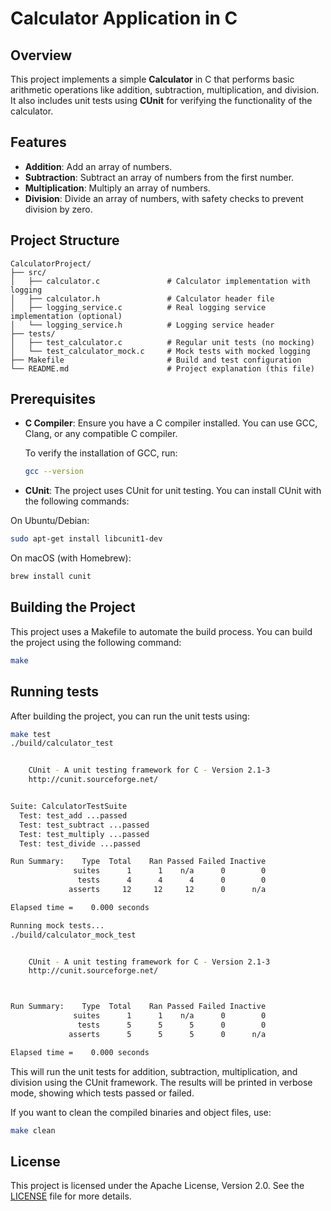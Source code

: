 # Calculator Application in C

## Overview

This project implements a simple **Calculator** in C that performs basic arithmetic operations like addition, subtraction, multiplication, and division. It also includes unit tests using **CUnit** for verifying the functionality of the calculator.

## Features

- **Addition**: Add an array of numbers.
- **Subtraction**: Subtract an array of numbers from the first number.
- **Multiplication**: Multiply an array of numbers.
- **Division**: Divide an array of numbers, with safety checks to prevent division by zero.

## Project Structure

    CalculatorProject/
    ├── src/
    │   ├── calculator.c               # Calculator implementation with logging
    │   ├── calculator.h               # Calculator header file
    │   ├── logging_service.c          # Real logging service implementation (optional)
    │   └── logging_service.h          # Logging service header
    ├── tests/
    │   ├── test_calculator.c          # Regular unit tests (no mocking)
    │   └── test_calculator_mock.c     # Mock tests with mocked logging
    ├── Makefile                       # Build and test configuration
    └── README.md                      # Project explanation (this file)

## Prerequisites

- **C Compiler**: Ensure you have a C compiler installed. You can use GCC, Clang, or any compatible C compiler.
  
  To verify the installation of GCC, run:

  ```bash
  gcc --version
  ```
- **CUnit**: The project uses CUnit for unit testing. You can install CUnit with the following commands:

On Ubuntu/Debian:

  ```bash
  sudo apt-get install libcunit1-dev
  ```

On macOS (with Homebrew):

  ```bash
  brew install cunit
  ```

## Building the Project

This project uses a Makefile to automate the build process. You can build the project using the following command:

  ```bash
  make
  ```

## Running tests

After building the project, you can run the unit tests using:

  ```bash
  make test
  ./build/calculator_test


      CUnit - A unit testing framework for C - Version 2.1-3
      http://cunit.sourceforge.net/


  Suite: CalculatorTestSuite
    Test: test_add ...passed
    Test: test_subtract ...passed
    Test: test_multiply ...passed
    Test: test_divide ...passed

  Run Summary:    Type  Total    Ran Passed Failed Inactive
                suites      1      1    n/a      0        0
                 tests      4      4      4      0        0
               asserts     12     12     12      0      n/a

  Elapsed time =    0.000 seconds

  Running mock tests...
  ./build/calculator_mock_test


      CUnit - A unit testing framework for C - Version 2.1-3
      http://cunit.sourceforge.net/



  Run Summary:    Type  Total    Ran Passed Failed Inactive
                suites      1      1    n/a      0        0
                 tests      5      5      5      0        0
               asserts      5      5      5      0      n/a

  Elapsed time =    0.000 seconds
  ```

This will run the unit tests for addition, subtraction, multiplication, and division using the CUnit framework. The results will be printed in verbose mode, showing which tests passed or failed.

If you want to clean the compiled binaries and object files, use:

  ```bash
  make clean
  ```

## License

This project is licensed under the Apache License, Version 2.0. See the [LICENSE](../LICENSE) file for more details.
